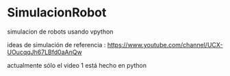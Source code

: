 # SimulacionRobot
simulacion de robots usando vpython

ideas de simulación de referencia : https://www.youtube.com/channel/UCX-UOucqqJh67LBfd0aAnQw

actualmente sólo el video 1 está hecho en python
